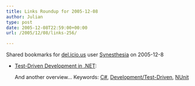 ```yaml
---
title: Links Roundup for 2005-12-08
author: Julian
type: post
date: 2005-12-08T22:59:00+00:00
url: /2005/12/08/links-256/

---
```

Shared bookmarks for [del.icio.us][1] user  [Synesthesia][2] on 2005-12-8

  * [Test-Driven Development in .NET][3]:
  
    And another overview&#8230; Keywords: [C#][4], [Development/Test-Driven][5], [NUnit][6]

 [1]: http://del.icio.us/
 [2]: http://del.icio.us/synesthesia
 [3]: http://www.codeproject.com/dotnet/tdd_in_dotnet.asp "http://www.codeproject.com/dotnet/tdd_in_dotnet.asp"
 [4]: http://del.icio.us/synesthesia/C#
 [5]: http://del.icio.us/synesthesia/Development/Test-Driven
 [6]: http://del.icio.us/synesthesia/NUnit
